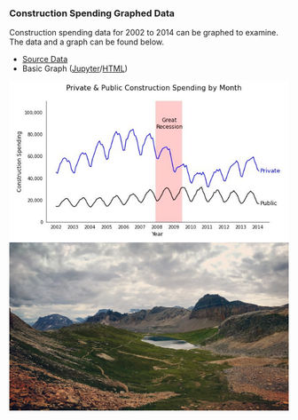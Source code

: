 ---
---
### Construction Spending Graphed Data

Construction spending data for 2002 to 2014 can be graphed to examine. The data and a graph can be found below. 

- [Source Data](https://www.census.gov/construction/c30/historical_data.html)
- Basic Graph ([Jupyter](/M3Graphing.ipynb/)/[HTML](/M3Graphing.html/))

![graph](/pics/ConstructionSpendingGraph.JPG)
![Lake Helen](/pics/IMG_6896.JPG)

<br />
<br />
<br />
<br />
<br />


